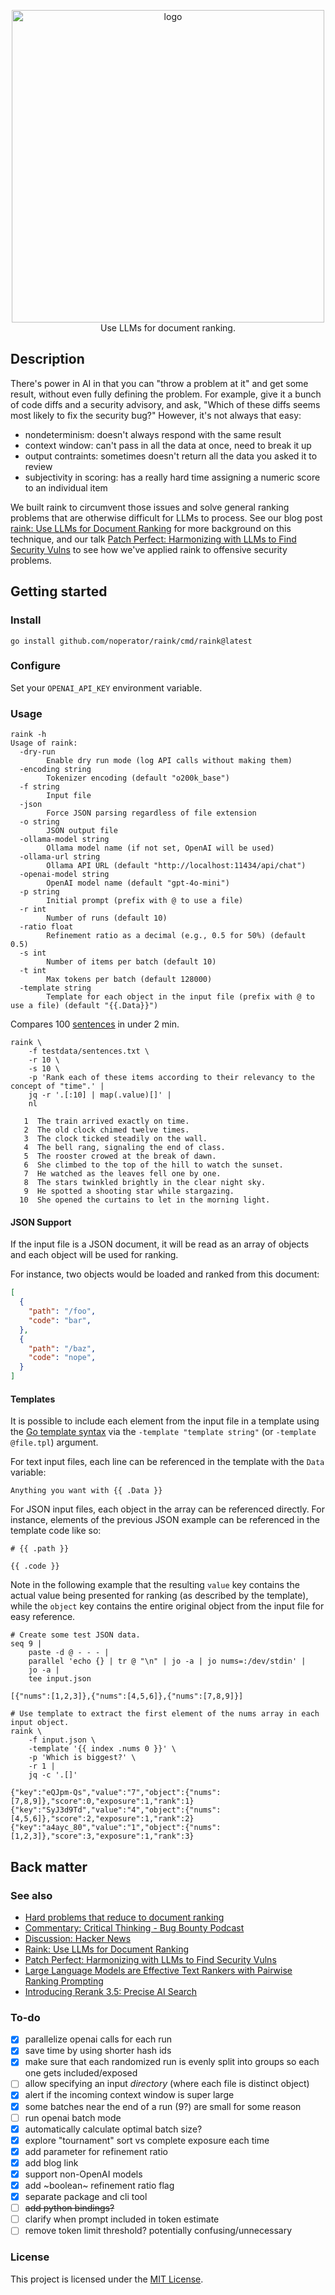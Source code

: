 <p align="center">
  <picture>
    <source media="(prefers-color-scheme: dark)" srcset="img/logo-dark.png">
    <img alt="logo" src="img/logo-light.png" width="500px">
  </picture>
  <br>
  Use LLMs for document ranking.
</p>

## Description

There's power in AI in that you can "throw a problem at it" and get some result, without even fully defining the problem. For example, give it a bunch of code diffs and a security advisory, and ask, "Which of these diffs seems most likely to fix the security bug?" However, it's not always that easy:
- nondeterminism: doesn't always respond with the same result
- context window: can't pass in all the data at once, need to break it up
- output contraints: sometimes doesn't return all the data you asked it to review
- subjectivity in scoring: has a really hard time assigning a numeric score to an individual item

We built raink to circumvent those issues and solve general ranking problems that are otherwise difficult for LLMs to process. See our blog post [raink: Use LLMs for Document Ranking](https://bishopfox.com/blog/raink-llms-document-ranking) for more background on this technique, and our talk [Patch Perfect: Harmonizing with LLMs to Find Security Vulns](https://www.youtube.com/watch?v=IBuL1zY69tY) to see how we've applied raink to offensive security problems.

## Getting started

### Install

```
go install github.com/noperator/raink/cmd/raink@latest
```

### Configure

Set your `OPENAI_API_KEY` environment variable.

### Usage

```
raink -h
Usage of raink:
  -dry-run
    	Enable dry run mode (log API calls without making them)
  -encoding string
    	Tokenizer encoding (default "o200k_base")
  -f string
    	Input file
  -json
    	Force JSON parsing regardless of file extension
  -o string
    	JSON output file
  -ollama-model string
    	Ollama model name (if not set, OpenAI will be used)
  -ollama-url string
    	Ollama API URL (default "http://localhost:11434/api/chat")
  -openai-model string
    	OpenAI model name (default "gpt-4o-mini")
  -p string
    	Initial prompt (prefix with @ to use a file)
  -r int
    	Number of runs (default 10)
  -ratio float
    	Refinement ratio as a decimal (e.g., 0.5 for 50%) (default 0.5)
  -s int
    	Number of items per batch (default 10)
  -t int
    	Max tokens per batch (default 128000)
  -template string
    	Template for each object in the input file (prefix with @ to use a file) (default "{{.Data}}")
```

Compares 100 [sentences](https://github.com/noperator/raink/blob/main/testdata/sentences.txt) in under 2 min.

```
raink \
    -f testdata/sentences.txt \
    -r 10 \
    -s 10 \
    -p 'Rank each of these items according to their relevancy to the concept of "time".' |
    jq -r '.[:10] | map(.value)[]' |
    nl

   1  The train arrived exactly on time.
   2  The old clock chimed twelve times.
   3  The clock ticked steadily on the wall.
   4  The bell rang, signaling the end of class.
   5  The rooster crowed at the break of dawn.
   6  She climbed to the top of the hill to watch the sunset.
   7  He watched as the leaves fell one by one.
   8  The stars twinkled brightly in the clear night sky.
   9  He spotted a shooting star while stargazing.
  10  She opened the curtains to let in the morning light.
```

#### JSON Support

If the input file is a JSON document, it will be read as an array of objects and each object will be used for ranking.

For instance, two objects would be loaded and ranked from this document:

```json
[
  {
    "path": "/foo",
    "code": "bar",
  },
  {
    "path": "/baz",
    "code": "nope",
  }
]
```

#### Templates

It is possible to include each element from the input file in a template using the [Go template syntax](https://pkg.go.dev/text/template) via the `-template "template string"` (or `-template @file.tpl`) argument.

For text input files, each line can be referenced in the template with the `Data` variable:

```
Anything you want with {{ .Data }}
```

For JSON input files, each object in the array can be referenced directly. For instance, elements of the previous JSON example can be referenced in the template code like so:

```
# {{ .path }}

{{ .code }}
```

Note in the following example that the resulting `value` key contains the actual value being presented for ranking (as described by the template), while the `object` key contains the entire original object from the input file for easy reference.

```
# Create some test JSON data.
seq 9 |
    paste -d @ - - - |
    parallel 'echo {} | tr @ "\n" | jo -a | jo nums=:/dev/stdin' |
    jo -a |
    tee input.json

[{"nums":[1,2,3]},{"nums":[4,5,6]},{"nums":[7,8,9]}]

# Use template to extract the first element of the nums array in each input object.
raink \
	-f input.json \
	-template '{{ index .nums 0 }}' \
	-p 'Which is biggest?' \
	-r 1 |
	jq -c '.[]'

{"key":"eQJpm-Qs","value":"7","object":{"nums":[7,8,9]},"score":0,"exposure":1,"rank":1}
{"key":"SyJ3d9Td","value":"4","object":{"nums":[4,5,6]},"score":2,"exposure":1,"rank":2}
{"key":"a4ayc_80","value":"1","object":{"nums":[1,2,3]},"score":3,"exposure":1,"rank":3}
```

## Back matter

### See also

- [Hard problems that reduce to document ranking](https://noperator.dev/posts/document-ranking-for-complex-problems/)
- [Commentary: Critical Thinking - Bug Bounty Podcast](https://youtu.be/qd08UBNpu7k?si=pMVEYtmKnyuJkL9B&t=1511)
- [Discussion: Hacker News](https://news.ycombinator.com/item?id=43174910)
- [Raink: Use LLMs for Document Ranking](https://bishopfox.com/blog/raink-llms-document-ranking)
- [Patch Perfect: Harmonizing with LLMs to Find Security Vulns](https://www.youtube.com/watch?v=IBuL1zY69tY)
- [Large Language Models are Effective Text Rankers with Pairwise Ranking Prompting](https://arxiv.org/html/2306.17563v2)
- [Introducing Rerank 3.5: Precise AI Search](https://cohere.com/blog/rerank-3pt5)

### To-do

- [x] parallelize openai calls for each run
- [x] save time by using shorter hash ids
- [x] make sure that each randomized run is evenly split into groups so each one gets included/exposed
- [ ] allow specifying an input _directory_ (where each file is distinct object)
- [x] alert if the incoming context window is super large
- [x] some batches near the end of a run (9?) are small for some reason
- [ ] run openai batch mode
- [x] automatically calculate optimal batch size?
- [x] explore "tournament" sort vs complete exposure each time
- [x] add parameter for refinement ratio
- [x] add blog link
- [x] support non-OpenAI models
- [x] add ~boolean~ refinement ratio flag
- [x] separate package and cli tool
- [ ] ~~add python bindings?~~
- [ ] clarify when prompt included in token estimate
- [ ] remove token limit threshold? potentially confusing/unnecessary

### License

This project is licensed under the [MIT License](LICENSE).
